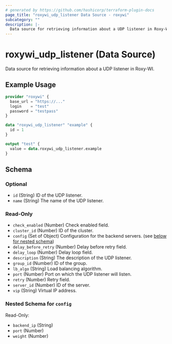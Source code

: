 ```yaml
---
# generated by https://github.com/hashicorp/terraform-plugin-docs
page_title: "roxywi_udp_listener Data Source - roxywi"
subcategory: ""
description: |-
  Data source for retrieving information about a UDP listener in Roxy-WI.
---
```


# roxywi_udp_listener (Data Source)

Data source for retrieving information about a UDP listener in Roxy-WI.

## Example Usage

```terraform
provider "roxywi" {
  base_url = "https://..."
  login    = "test"
  password = "testpass"
}

data "roxywi_udp_listener" "example" {
  id = 1
}

output "test" {
  value = data.roxywi_udp_listener.example
}
```

<!-- schema generated by tfplugindocs -->
## Schema

### Optional

- `id` (String) ID of the UDP listener.
- `name` (String) The name of the UDP listener.

### Read-Only

- `check_enabled` (Number) Check enabled field.
- `cluster_id` (Number) ID of the cluster.
- `config` (Set of Object) Configuration for the backend servers. (see [below for nested schema](#nestedatt--config))
- `delay_before_retry` (Number) Delay before retry field.
- `delay_loop` (Number) Delay loop field.
- `description` (String) The description of the UDP listener.
- `group_id` (Number) ID of the group.
- `lb_algo` (String) Load balancing algorithm.
- `port` (Number) Port on which the UDP listener will listen.
- `retry` (Number) Retry field.
- `server_id` (Number) ID of the server.
- `vip` (String) Virtual IP address.

<a id="nestedatt--config"></a>
### Nested Schema for `config`

Read-Only:

- `backend_ip` (String)
- `port` (Number)
- `weight` (Number)
